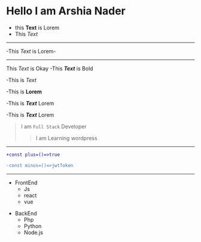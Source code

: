 # Hello I am Arshia Nader

- this **Text** is Lorem
- This _Text_
- ---
-This *Text* is Lorem-

___
This *Text* is Okay
-This ***Text*** is Bold

-This is *Text*

-This is **Lorem**

-This is ***Text*** Lorem

-This is ___Text___ Lorem


> I am `Full Stack` Developer
>> I am Learning wordpress
>
--------



```diff
+const plus=()=>true

-const minus=()=>jwtToken
```

----

<ul>
<li>FrontEnd
<ul>
  <li>Js</li>
  <li>react</li>
  <li>vue</li>
</ul>
</li>
  
</ul>

<ul>
  <li>BackEnd
  <ul>
    <li>Php</li>
    <li>Python</li>
    <li>Node.js</li>
  </ul>
  </li>
</ul>


